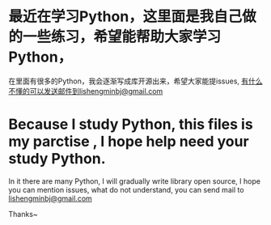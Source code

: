 # 最近在学习Python，这里面是我自己做的一些练习，希望能帮助大家学习Python，

在里面有很多的Python，我会逐渐写成库开源出来，希望大家能提issues, 有什么不懂的可以发送邮件到lishengminbj@gmail.com





# Because I study Python, this files is my parctise , I hope help need your study Python.

In it there are many Python, I will gradually write library open source, I hope you can mention issues, what do not understand, you can send mail to lishengminbj@gmail.com

Thanks~
